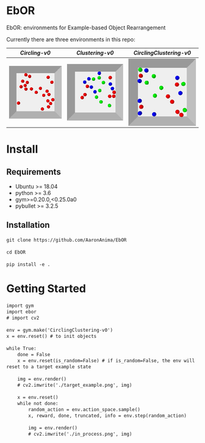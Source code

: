 # EbOR
EbOR: environments for Example-based Object Rearrangement

Currently there are three environments in this repo:

| *Circling-v0* | *Clustering-v0* | *CirclingClustering-v0* |
|  ----  | ----  | ----  | 
|<img src="demos/circling_demo.gif" align="middle" width="230"/>  | <img src="demos/clustering_demo.gif" align="middle" width="230"/>  | <img src="demos/hybrid_demo.gif" align="middle" width="230"/>    |

# Install

## Requirements
- Ubuntu >= 18.04
- python >= 3.6
- gym>=0.20.0,<0.25.0a0
- pybullet >= 3.2.5

## Installation
```
git clone https://github.com/AaronAnima/EbOR

cd EbOR

pip install -e .
```

# Getting Started
```
import gym
import ebor
# import cv2

env = gym.make('CirclingClustering-v0')
x = env.reset() # to init objects

while True:
    done = False
    x = env.reset(is_random=False) # if is_random=False, the env will reset to a target example state

    img = env.render()
    # cv2.imwrite('./target_example.png', img) 

    x = env.reset()
    while not done:
        random_action = env.action_space.sample()
        x, reward, done, truncated, info = env.step(random_action)

        img = env.render()
        # cv2.imwrite('./in_process.png', img)
```
